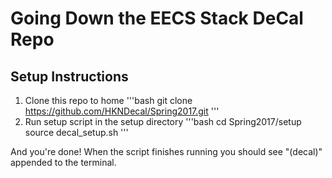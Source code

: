 # Going Down the EECS Stack DeCal Repo

## Setup Instructions
1. Clone this repo to home
'''bash
git clone https://github.com/HKNDecal/Spring2017.git
'''
2. Run setup script in the setup directory
'''bash
cd Spring2017/setup
source decal_setup.sh
'''

And you're done! When the script finishes running you should see "(decal)" appended to the terminal.

